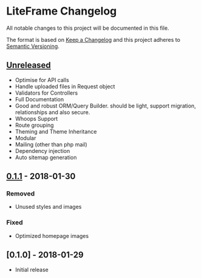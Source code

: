 # LiteFrame Changelog
All notable changes to this project will be documented in this file.

The format is based on [Keep a Changelog](http://keepachangelog.com/en/1.0.0/)
and this project adheres to [Semantic Versioning](http://semver.org/spec/v2.0.0.html).


## [Unreleased]
- Optimise for API calls
- Handle uploaded files in Request object
- Validators for Controllers
- Full Documentation
- Good and robust ORM/Query Builder. should be light, support migration, relationships and also secure.
- Whoops Support
- Route grouping
- Theming and Theme Inheritance
- Modular
- Mailing (other than php mail)
- Dependency injection
- Auto sitemap generation

## [0.1.1] - 2018-01-30
### Removed
- Unused styles and images

### Fixed
- Optimized homepage images

## [0.1.0] - 2018-01-29
- Initial release

[Unreleased]: https://github.com/avonnadozie/LiteFrame/compare/v0.1.1...HEAD
[0.1.1]: https://github.com/avonnadozie/LiteFrame/compare/v0.1.0...v0.1.1
